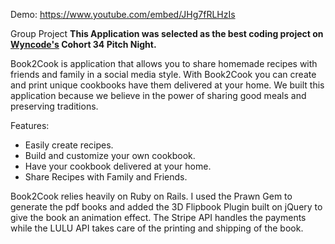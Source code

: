 
Demo: https://www.youtube.com/embed/JHg7fRLHzIs 


Group Project 
**This Application was selected as the best coding project on [Wyncode's](htttps://wyncode.co) Cohort 34 Pitch Night.**

<!-- [Link to App](https://book2cook.herokuapp.com/) -->

Book2Cook is application that allows you to share homemade recipes with friends and family in a social media style.
With Book2Cook you can create and print unique cookbooks have them delivered at your home. We built this application because we believe in the power of sharing good meals and preserving traditions.

Features:

-   Easily create recipes.
-   Build and customize your own cookbook.
-   Have your cookbook delivered at your home.
-   Share Recipes with Family and Friends.

Book2Cook relies heavily on Ruby on Rails. I used the Prawn Gem to generate the pdf books and added the 3D Flipbook Plugin built on jQuery to give the book an animation effect. The Stripe API handles the payments while the LULU API takes care of the printing and shipping of the book.
